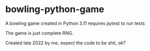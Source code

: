# bowling-python-game
A bowling game created in Python 3.11
requires pytest to run tests

The game is just complete RNG.

Created late 2022 by me, expect the code to be shit, ok?
